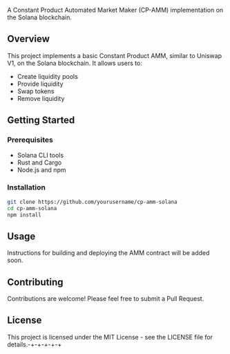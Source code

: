 A Constant Product Automated Market Maker (CP-AMM) implementation on the Solana blockchain.

## Overview

This project implements a basic Constant Product AMM, similar to Uniswap V1, on the Solana blockchain. It allows users to:
- Create liquidity pools
- Provide liquidity
- Swap tokens
- Remove liquidity

## Getting Started

### Prerequisites
- Solana CLI tools
- Rust and Cargo
- Node.js and npm

### Installation
```bash
git clone https://github.com/yourusername/cp-amm-solana
cd cp-amm-solana
npm install
```

## Usage

Instructions for building and deploying the AMM contract will be added soon.

## Contributing

Contributions are welcome! Please feel free to submit a Pull Request.

## License

This project is licensed under the MIT License - see the LICENSE file for details.-+-+-+-+-+
